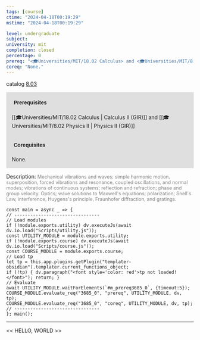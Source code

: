 ```yaml
---
tags: [course]
ctime: "2024-04-18T00:19:29"
mstime: "2024-04-18T00:19:29"

level: undergraduate
subject: 
university: mit
completion: closed
percentage: 0
prereq: "<🎓Universities/MIT/18.02 Calculus> and <🎓Universities/MIT/8.02 Physics II>"
coreq: "None."
---
```


catalog [8.03](http://student.mit.edu/catalog/m8a.html#8.03)

<span style="display: block; padding: 15px; background-color: rgb(100, 100, 100, 0.2);"><font id="m_prereq3685_0" style="display: block; font-family: Arial, sans-serif; font-weight: bold; padding: 5px">Prerequisites</font><br><span id="prereq3685_0">[[🎓Universities/MIT/18.02 Calculus | Calculus II (GIR)]] and [[🎓Universities/MIT/8.02 Physics II | Physics II (GIR)]]</span></span>
<span style="display: block; padding: 15px; background-color: rgb(100, 100, 100, 0.2);"><font id="m_coreq3685_0" style="display: block; font-family: Arial, sans-serif; font-weight: bold; padding: 5px">Corequisites</font><br><span id="coreq3685_0">None.</span></span>

<font style="">Description:</font>
<font style="color: grey; font-size: 0.8rem;">Mechanical vibrations and waves; simple harmonic motion, superposition, forced vibrations and resonance, coupled oscillations, and normal modes; vibrations of continuous systems; reflection and refraction; phase and group velocity. Optics; wave solutions to Maxwell's equations; polarization; Snell's Law, interference, Huygens's principle, Fraunhofer diffraction, and gratings.</font>

```dataviewjs
const main = async _ => {
// --------------------------------
// Load modules
if (!module.exports.utility) dv.executeJs(await dv.io.load("Scripts/utility.js"));
const UTILITY_MODULE = module.exports.utility;
if (!module.exports.course) dv.executeJs(await dv.io.load("Scripts/course.js"));
const COURSE_MODULE = module.exports.course;
// Load tp
let tp = this.app.plugins.getPlugin("templater-obsidian").templater.current_functions_object;
if (!tp) { dv.paragraph("<font style='color: red'>tp not loaded!</font>"); return; }
// Evaluate
await UTILITY_MODULE.waitForElements(`#m_prereq3685_0`, {timeout:5});
COURSE_MODULE.evaluate_req("3685_0", "prereq", UTILITY_MODULE, dv, tp);
COURSE_MODULE.evaluate_req("3685_0", "coreq", UTILITY_MODULE, dv, tp);
// --------------------------------
}; main();
```

---

<< HELLO, WORLD >>
